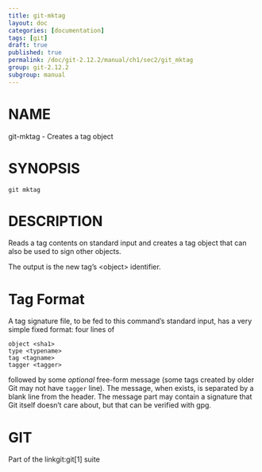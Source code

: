 ```yaml
---
title: git-mktag
layout: doc
categories: [documentation]
tags: [git]
draft: true
published: true
permalink: /doc/git-2.12.2/manual/ch1/sec2/git_mktag
group: git-2.12.2
subgroup: manual
---
```


NAME
====

git-mktag - Creates a tag object

SYNOPSIS
========

    git mktag

DESCRIPTION
===========

Reads a tag contents on standard input and creates a tag object that can also be used to sign other objects.

The output is the new tag’s &lt;object&gt; identifier.

Tag Format
==========

A tag signature file, to be fed to this command’s standard input, has a very simple fixed format: four lines of

    object <sha1>
    type <typename>
    tag <tagname>
    tagger <tagger>

followed by some *optional* free-form message (some tags created by older Git may not have `tagger` line). The message, when exists, is separated by a blank line from the header. The message part may contain a signature that Git itself doesn’t care about, but that can be verified with gpg.

GIT
===

Part of the linkgit:git\[1\] suite

